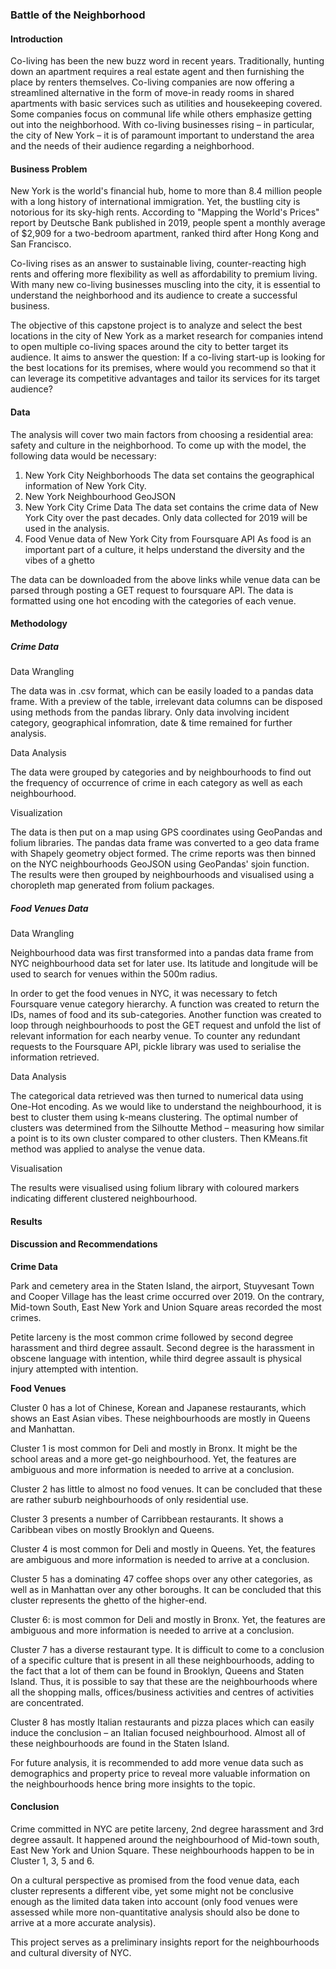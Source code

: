 ### Battle of the Neighborhood

#### Introduction

Co-living has been the new buzz word in recent years. Traditionally, hunting down an apartment requires a real estate agent and then furnishing the place by renters themselves. Co-living companies are now offering a streamlined alternative in the form of move-in ready rooms in shared apartments with basic services such as utilities and housekeeping covered. Some companies focus on communal life while others emphasize getting out into the neighborhood. With co-living businesses rising – in particular, the city of New York – it is of paramount important to understand the area and the needs of their audience regarding a neighborhood.

 

#### Business Problem

New York is the world's financial hub, home to more than 8.4 million people with a long history of international immigration. Yet, the bustling city is notorious for its sky-high rents. According to "Mapping the World's Prices" report by Deutsche Bank published in 2019, people spent a monthly average of $2,909 for a two-bedroom apartment, ranked third after Hong Kong and San Francisco. 

Co-living rises as an answer to sustainable living, counter-reacting high rents and offering more flexibility as well as affordability to premium living. With many new co-living businesses muscling into the city, it is essential to understand the neighborhood and its audience to create a successful business. 

The objective of this capstone project is to analyze and select the best locations in the city of New York as a market research for companies intend to open multiple co-living spaces around the city to better target its audience. It aims to answer the question: If a co-living start-up is looking for the best locations for its premises, where would you recommend so that it can leverage its competitive advantages and tailor its services for its target audience?

 

#### Data

The analysis will cover two main factors from choosing a residential area: safety and culture in the neighborhood. To come up with the model, the following data would be necessary:

1. New York City Neighborhoods
   The data set contains the geographical information of New York City.
2. New York Neighbourhood GeoJSON
3. New York City Crime Data
   The data set contains the crime data of New York City over the past decades. Only data collected for 2019 will be used in the analysis. 
4. Food Venue data of New York City from Foursquare API 
   As food is an important part of a culture, it helps understand the diversity and the vibes of a ghetto

The data can be downloaded from the above links while venue data can be parsed through posting a GET request to foursquare API. The data is formatted using one hot encoding with the categories of each venue.



#### **Methodology**

##### Crime Data

Data Wrangling

The data was in .csv format, which can be easily loaded to a pandas data frame. With a preview of the table, irrelevant data columns can be disposed using methods from the pandas library. Only data involving incident category, geographical infomration, date & time remained for further analysis.

Data Analysis

The data were grouped by categories and by neighbourhoods to find out the frequency of occurrence of crime in each category as well as each neighbourhood.

Visualization

The data is then put on a map using GPS coordinates using GeoPandas and folium libraries. The pandas data frame was converted to a geo data frame with Shapely geometry object formed. The crime reports was then binned on the NYC neighbourhoods GeoJSON using GeoPandas' sjoin function. The results were then grouped by neighbourhoods and visualised using a choropleth map generated from folium packages.

##### Food Venues Data

Data Wrangling

Neighbourhood data was first transformed into a pandas data frame from NYC neighbourhood data set for later use. Its latitude and longitude will be used to search for venues within the 500m radius.

In order to get the food venues in NYC, it was necessary to fetch Foursquare venue category hierarchy. A function was created to return the IDs, names of food and its sub-categories. Another function was created to loop through neighbourhoods to post the GET request and unfold the list of relevant information for each nearby venue. To counter any redundant requests to the Foursquare API, pickle library was used to serialise the information retrieved.

Data Analysis

The categorical data retrieved was then turned to numerical data using One-Hot encoding. As we would like to understand the neighbourhood, it is best to cluster them using k-means clustering. The optimal number of clusters was determined from the Silhoutte Method – measuring how similar a point is to its own cluster compared to other clusters. Then KMeans.fit method was applied to analyse the venue data.

Visualisation

The results were visualised using folium library with coloured markers indicating different clustered neighbourhood. 



#### **Results**

 

#### **Discussion and Recommendations**

**Crime Data**

Park and cemetery area in the Staten Island, the airport, Stuyvesant Town and Cooper Village has the least crime occurred over 2019. On the contrary, Mid-town South, East New York and Union Square areas recorded the most crimes. 

Petite larceny is the most common crime followed by second degree harassment and third degree assault. Second degree is the harassment in obscene language with intention, while third degree assault is physical injury attempted with intention. 

**Food Venues**

Cluster 0 has a lot of Chinese, Korean and Japanese restaurants, which shows an East Asian vibes. These neighbourhoods are mostly in Queens and Manhattan.

Cluster 1 is most common for Deli and mostly in Bronx. It might be the school areas and a more get-go neighbourhood. Yet, the features are ambiguous and more information is needed to arrive at a conclusion. 

Cluster 2 has little to almost no food venues. It can be concluded that these are rather suburb neighbourhoods of only residential use.

Cluster 3 presents a number of Carribbean restaurants. It shows a Caribbean vibes on mostly Brooklyn and Queens.

Cluster 4 is most common for Deli and mostly in Queens. Yet, the features are ambiguous and more information is needed to arrive at a conclusion. 

Cluster 5 has a dominating 47 coffee shops over any other categories, as well as in Manhattan over any other boroughs. It can be concluded that this cluster represents the ghetto of the higher-end.

Cluster 6: is most common for Deli and mostly in Bronx. Yet, the features are ambiguous and more information is needed to arrive at a conclusion. 

Cluster 7 has a diverse restaurant type. It is difficult to come to a conclusion of a specific culture that is present in all these neighbourhoods, adding to the fact that a lot of them can be found in Brooklyn, Queens and Staten Island. Thus, it is possible to say that these are the neighbourhoods where all the shopping malls, offices/business activities and centres of activities are concentrated.

Cluster 8 has mostly Italian restaurants and pizza places which can easily induce the conclusion – an Italian focused neighbourhood. Almost all of these neighbourhoods are found in the Staten Island.

For future analysis, it is recommended to add more venue data such as demographics and property price to reveal more valuable information on the neighbourhoods hence bring more insights to the topic.

#### **Conclusion**

Crime committed in NYC are petite larceny, 2nd degree harassment and 3rd degree assault. It happened around the neighbourhood of Mid-town south, East New York and Union Square. These neighbourhoods happen to be in Cluster 1, 3, 5 and 6.

On a cultural perspective as promised from the food venue data, each cluster represents a different vibe, yet some might not be conclusive enough as the limited data taken into account (only food venues were assessed while more non-quantitative analysis should also be done to arrive at a more accurate analysis).

This project serves as a preliminary insights report for the neighbourhoods and cultural diversity of NYC.

